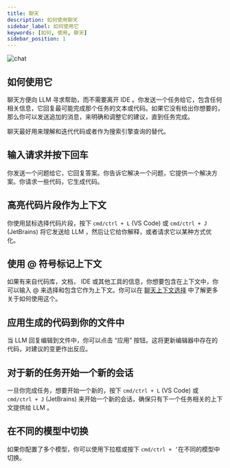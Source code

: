 ```yaml
---
title: 聊天
description: 如何使用聊天
sidebar_label: 如何使用它
keywords: [如何, 使用, 聊天]
sidebar_position: 1
---
```


![chat](/img/chat.gif)

## 如何使用它

聊天方便向 LLM 寻求帮助，而不需要离开 IDE 。你发送一个任务给它，包含任何相关信息，它回复最可能完成那个任务的文本或代码。如果它没有给出你想要的，那么你可以发送追加的消息，来明确和调整它的建议，直到任务完成。

聊天最好用来理解和迭代代码或者作为搜索引擎查询的替代。

## 输入请求并按下回车

你发送一个问题给它，它回复答案。你告诉它解决一个问题，它提供一个解决方案。你请求一些代码，它生成代码。

## 高亮代码片段作为上下文

你使用鼠标选择代码片段，按下 `cmd/ctrl + L` (VS Code) 或 `cmd/ctrl + J` (JetBrains) 将它发送给 LLM ，然后让它给你解释，或者请求它以某种方式优化。

## 使用 @ 符号标记上下文

如果有来自代码库，文档， IDE 或其他工具的信息，你想要包含在上下文中，你可以输入 @ 来选择和包含它作为上下文。你可以在 [聊天上下文选择](context-selection.md) 中了解更多关于如何使用这个。

## 应用生成的代码到你的文件中

当 LLM 回复编辑到文件中，你可以点击 “应用” 按钮。这将更新编辑器中存在的代码，对建议的变更作出反应。

## 对于新的任务开始一个新的会话

一旦你完成任务，想要开始一个新的，按下 `cmd/ctrl + L` (VS Code) 或 `cmd/ctrl + J` (JetBrains) 来开始一个新的会话，确保只有下一个任务相关的上下文提供给 LLM 。

## 在不同的模型中切换

如果你配置了多个模型，你可以使用下拉框或按下 `cmd/ctrl + ’`在不同的模型中切换。
